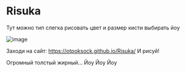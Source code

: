 # Risuka
Тут можно тип слегка рисовать
цвет и размер кисти выбирать йоу

![image](https://user-images.githubusercontent.com/89316631/168206713-58813e2b-5d92-475f-870e-a46b6341494b.png)

Заходи на сайт: https://otpoksock.github.io/Risuka/
И рисуй!

Огромный толстый жирный...
Йоу Йоу Йоу
